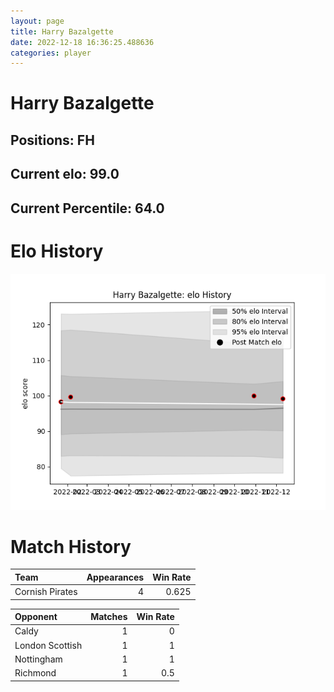 ```yaml
---  
layout: page  
title: Harry Bazalgette  
date: 2022-12-18 16:36:25.488636  
categories: player  
---
```

# Harry Bazalgette

## Positions: FH

## Current elo: 99.0

## Current Percentile: 64.0

# Elo History


![elo history](history_HarryBazalgette.png)
# Match History


| Team            |   Appearances |   Win Rate |
|:----------------|--------------:|-----------:|
| Cornish Pirates |             4 |      0.625 |

| Opponent        |   Matches |   Win Rate |
|:----------------|----------:|-----------:|
| Caldy           |         1 |        0   |
| London Scottish |         1 |        1   |
| Nottingham      |         1 |        1   |
| Richmond        |         1 |        0.5 |